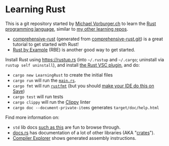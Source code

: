 # Learning Rust

This is a git repository started by [Michael Vorburger.ch](http://www.vorburger.ch) to learn the [Rust programming language](https://www.rust-lang.org), similar to [my other learning repos](https://github.com/vorburger?tab=repositories&q=Learning&type=&language=&sort=).

* [comprehensive-rust](https://google.github.io/comprehensive-rust) (generated from [comprehensive-rust.git](https://github.com/google/comprehensive-rust)) is a great tutorial to get started with Rust!
* [Rust by Example](https://doc.rust-lang.org/rust-by-example/) (RBE) is another good way to get started.

Install Rust using https://rustup.rs (into `~/.rustup` and `~/.cargo`; uninstall via `rustup self uninstall`), and install [the Rust VSC plugin](https://marketplace.visualstudio.com/items?itemName=rust-lang.rust-analyzer), and do:

* `cargo new LearningRust` to create the initial files
* `cargo run` will run the [`main.rs`](src/main.rs).
* `cargo fmt` will run [`rustfmt`](https://github.com/rust-lang/rustfmt) (but you should [make your IDE do this on Save](https://github.com/vorburger/vorburger-dotfiles-bin-etc/commit/0a76bfe249a20980a7297e3aaeb5aaad951b035a))
* `cargo test` will run tests
* `cargo clippy` will run the [Clippy](https://github.com/rust-lang/rust-clippy) linter
* `cargo doc --document-private-items` generates `target/doc/help.html`

Find more information on:

* `std` lib docs [such as this](https://doc.rust-lang.org/std/macro.print.html) are fun to browse through.
* [docs.rs](https://docs.rs) has documentation of a lot of other libraries (AKA "[crates](https://crates.io)").
* [Compiler Explorer](https://godbolt.org) shows generated assembly instructions.
